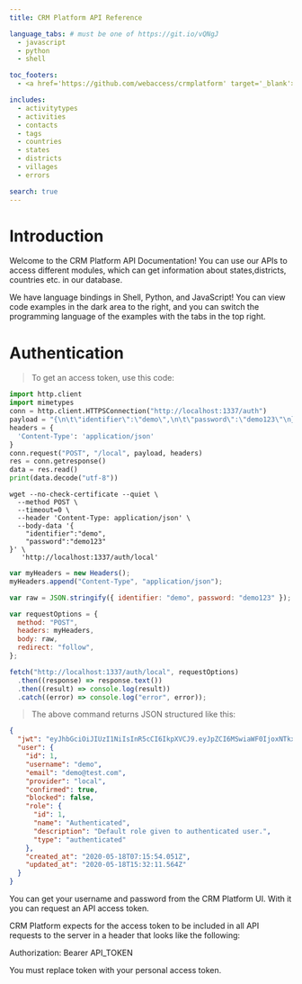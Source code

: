 ```yaml
---
title: CRM Platform API Reference

language_tabs: # must be one of https://git.io/vQNgJ
  - javascript
  - python
  - shell

toc_footers:
  - <a href='https://github.com/webaccess/crmplatform' target='_blank'>Documentation by <br/>CRM Platform Developers</a>

includes:
  - activitytypes
  - activities
  - contacts
  - tags
  - countries
  - states
  - districts
  - villages
  - errors

search: true
---
```


# Introduction

Welcome to the CRM Platform API Documentation! You can use our APIs to access different modules, which can get information about states,districts, countries etc. in our database.

We have language bindings in Shell, Python, and JavaScript! You can view code examples in the dark area to the right, and you can switch the programming language of the examples with the tabs in the top right.

# Authentication

> To get an access token, use this code:

```python
import http.client
import mimetypes
conn = http.client.HTTPSConnection("http://localhost:1337/auth")
payload = "{\n\t\"identifier\":\"demo\",\n\t\"password\":\"demo123\"\n}"
headers = {
  'Content-Type': 'application/json'
}
conn.request("POST", "/local", payload, headers)
res = conn.getresponse()
data = res.read()
print(data.decode("utf-8"))
```

```shell
wget --no-check-certificate --quiet \
  --method POST \
  --timeout=0 \
  --header 'Content-Type: application/json' \
  --body-data '{
	"identifier":"demo",
	"password":"demo123"
}' \
   'http://localhost:1337/auth/local'
```

```javascript
var myHeaders = new Headers();
myHeaders.append("Content-Type", "application/json");

var raw = JSON.stringify({ identifier: "demo", password: "demo123" });

var requestOptions = {
  method: "POST",
  headers: myHeaders,
  body: raw,
  redirect: "follow",
};

fetch("http://localhost:1337/auth/local", requestOptions)
  .then((response) => response.text())
  .then((result) => console.log(result))
  .catch((error) => console.log("error", error));
```

> The above command returns JSON structured like this:

```json
{
  "jwt": "eyJhbGciOiJIUzI1NiIsInR5cCI6IkpXVCJ9.eyJpZCI6MSwiaWF0IjoxNTkxMzQyNjA3LCJleHAiOjE1OTM5MzQ2MDd9.5a7Z0qUB7nI8y1CBzGesJcxH4q9mU00S6CbSz1cbwuI",
  "user": {
    "id": 1,
    "username": "demo",
    "email": "demo@test.com",
    "provider": "local",
    "confirmed": true,
    "blocked": false,
    "role": {
      "id": 1,
      "name": "Authenticated",
      "description": "Default role given to authenticated user.",
      "type": "authenticated"
    },
    "created_at": "2020-05-18T07:15:54.051Z",
    "updated_at": "2020-05-18T15:32:11.564Z"
  }
}
```

You can get your username and password from the CRM Platform UI. With it you can request an API access token.

CRM Platform expects for the access token to be included in all API requests to the server in a header that looks like the following:

Authorization: Bearer API_TOKEN

<aside class="notice">
You must replace token with your personal access token.
</aside>
